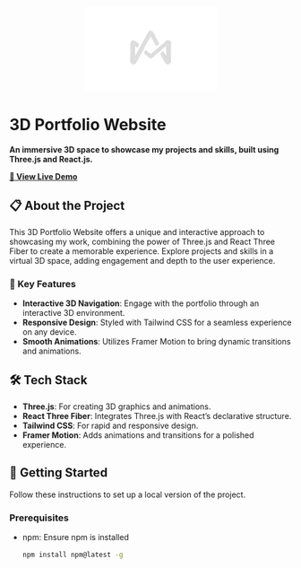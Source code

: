 <div align="center">
    <a href="https://github.com/arsath0206/3d-portfolio">
        <img src="src/assets/arsath02.png" alt="3D Portfolio Logo" width="235" height="150">
    </a>
</div>

# 3D Portfolio Website

**An immersive 3D space to showcase my projects and skills, built using Three.js and React.js.**

[**🚀 View Live Demo**](https://arsath-portfolio.netlify.app/)

## 📋 About the Project

This 3D Portfolio Website offers a unique and interactive approach to showcasing my work, combining the power of Three.js and React Three Fiber to create a memorable experience. Explore projects and skills in a virtual 3D space, adding engagement and depth to the user experience.

### 🌟 Key Features

- **Interactive 3D Navigation**: Engage with the portfolio through an interactive 3D environment.
- **Responsive Design**: Styled with Tailwind CSS for a seamless experience on any device.
- **Smooth Animations**: Utilizes Framer Motion to bring dynamic transitions and animations.

## 🛠 Tech Stack

- **Three.js**: For creating 3D graphics and animations.
- **React Three Fiber**: Integrates Three.js with React’s declarative structure.
- **Tailwind CSS**: For rapid and responsive design.
- **Framer Motion**: Adds animations and transitions for a polished experience.

## 🚀 Getting Started

Follow these instructions to set up a local version of the project.

### Prerequisites

- npm: Ensure npm is installed
  ```bash
  npm install npm@latest -g
